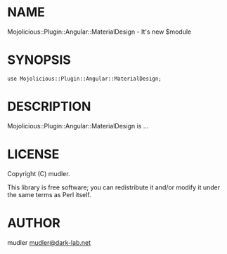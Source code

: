 # NAME

Mojolicious::Plugin::Angular::MaterialDesign - It's new $module

# SYNOPSIS

    use Mojolicious::Plugin::Angular::MaterialDesign;

# DESCRIPTION

Mojolicious::Plugin::Angular::MaterialDesign is ...

# LICENSE

Copyright (C) mudler.

This library is free software; you can redistribute it and/or modify
it under the same terms as Perl itself.

# AUTHOR

mudler <mudler@dark-lab.net>

